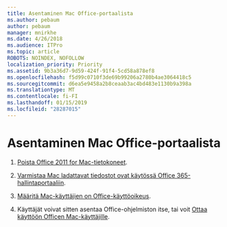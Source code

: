 ```yaml
---
title: Asentaminen Mac Office-portaalista
ms.author: pebaum
author: pebaum
manager: mnirkhe
ms.date: 4/26/2018
ms.audience: ITPro
ms.topic: article
ROBOTS: NOINDEX, NOFOLLOW
localization_priority: Priority
ms.assetid: 9b3a36d7-9d59-424f-91f4-5cd58a878ef8
ms.openlocfilehash: f5d99c0710f3de69b99206a2780b4ae3064418c5
ms.sourcegitcommit: d6ea5e9458a2b8ceaab3ac4bd483e1130b9a398a
ms.translationtype: MT
ms.contentlocale: fi-FI
ms.lasthandoff: 01/15/2019
ms.locfileid: "28287015"
---
```

# <a name="how-to-install-mac-office-from-the-portal"></a>Asentaminen Mac Office-portaalista

1. [Poista Office 2011 for Mac-tietokoneet](https://support.office.com/article/4bfcd230-0ea1-4656-bf30-dbfa44d358fa).
    
2. [Varmistaa Mac ladattavat tiedostot ovat käytössä Office 365-hallintaportaaliin](https://support.office.com/article/c13051e6-f75c-4737-bc0d-7685dcedf360).
    
3. [Määritä Mac-käyttäjien on Office-käyttöoikeus](https://support.office.com/article/997596B5-4173-4627-B915-36ABAC6786DC).
    
4. Käyttäjät voivat sitten asentaa Office-ohjelmiston itse, tai voit [Ottaa käyttöön Officen Mac-käyttäjille](https://docs.microsoft.com/en-us/DeployOffice/mac/deployment-guide-for-office-for-mac).
    

